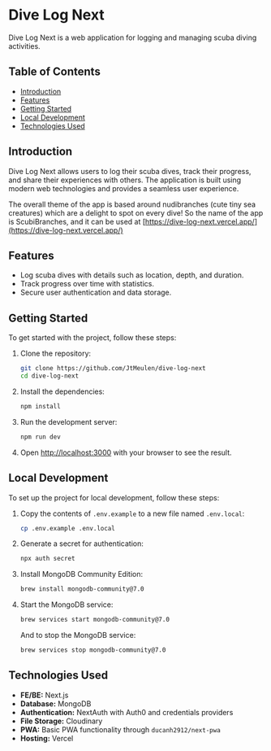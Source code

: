 # Dive Log Next

Dive Log Next is a web application for logging and managing scuba diving activities.

## Table of Contents

- [Introduction](#introduction)
- [Features](#features)
- [Getting Started](#getting-started)
- [Local Development](#local-development)
- [Technologies Used](#technologies-used)

## Introduction

Dive Log Next allows users to log their scuba dives, track their progress, and share their experiences with others. The application is built using modern web technologies and provides a seamless user experience.

The overall theme of the app is based around nudibranches (cute tiny sea creatures) which are a delight to spot on every dive! So the name of the app is ScubiBranches, and it can be used at [https://dive-log-next.vercel.app/](https://dive-log-next.vercel.app/)

## Features

- Log scuba dives with details such as location, depth, and duration.
- Track progress over time with statistics.
- Secure user authentication and data storage.

## Getting Started

To get started with the project, follow these steps:

1. Clone the repository:

   ```bash
   git clone https://github.com/JtMeulen/dive-log-next
   cd dive-log-next
   ```

2. Install the dependencies:

   ```bash
   npm install
   ```

3. Run the development server:

   ```bash
   npm run dev
   ```

4. Open [http://localhost:3000](http://localhost:3000) with your browser to see the result.

## Local Development

To set up the project for local development, follow these steps:

1. Copy the contents of `.env.example` to a new file named `.env.local`:

   ```bash
   cp .env.example .env.local
   ```

2. Generate a secret for authentication:

   ```bash
   npx auth secret
   ```

3. Install MongoDB Community Edition:

   ```bash
   brew install mongodb-community@7.0
   ```

4. Start the MongoDB service:
   ```bash
   brew services start mongodb-community@7.0
   ```
   And to stop the MongoDB service:
   ```bash
   brew services stop mongodb-community@7.0
   ```

## Technologies Used

- **FE/BE:** Next.js
- **Database:** MongoDB
- **Authentication:** NextAuth with Auth0 and credentials providers
- **File Storage:** Cloudinary
- **PWA:** Basic PWA functionality through `ducanh2912/next-pwa`
- **Hosting:** Vercel
